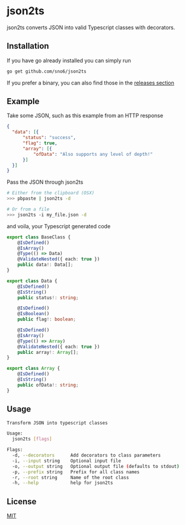 # json2ts

json2ts converts JSON into valid Typescript classes with decorators.

## Installation

If you have go already installed you can simply run

```bash
go get github.com/sno6/json2ts
```

If you prefer a binary, you can also find those in the [releases section](https://github.com/sno6/json2ts/releases/tag/v1.0)

## Example

Take some JSON, such as this example from an HTTP response

```json
{
  "data": [{
	  "status": "success",
	  "flag": true,
	  "array": [{
		  "ofData": "Also supports any level of depth!"
	  }]
  }]
}
```

Pass the JSON through json2ts

```bash
# Either from the clipboard (OSX)
>>> pbpaste | json2ts -d

# Or from a file
>>> json2ts -i my_file.json -d
```

and voila, your Typescript generated code

```typescript
export class BaseClass {
	@IsDefined()
	@IsArray()
	@Type(() => Data)
	@ValidateNested({ each: true })
	public data!: Data[];
}

export class Data {
	@IsDefined()
	@IsString()
	public status!: string;

	@IsDefined()
	@IsBoolean()
	public flag!: boolean;

	@IsDefined()
	@IsArray()
	@Type(() => Array)
	@ValidateNested({ each: true })
	public array!: Array[];
}

export class Array {
	@IsDefined()
	@IsString()
	public ofData!: string;
}
```

## Usage

```bash
Transform JSON into typescript classes

Usage:
  json2ts [flags]

Flags:
  -d, --decorators      Add decorators to class parameters
  -i, --input string    Optional input file
  -o, --output string   Optional output file (defaults to stdout)
  -p, --prefix string   Prefix for all class names
  -r, --root string     Name of the root class
  -h, --help            help for json2ts
```

## License
[MIT](https://choosealicense.com/licenses/mit/)

